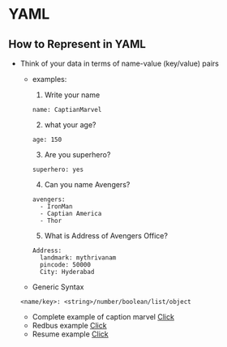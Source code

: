 # YAML

## How to Represent in YAML
* Think of your data in terms of name-value (key/value) pairs
    * examples:
        1. Write your name
        ```
        name: CaptianMarvel
        ```
        2. what your age?
        ```
        age: 150
        ```
        3. Are you superhero?
        ```
        superhero: yes
        ```
        4. Can you name Avengers?
        ```
        avengers:
          - IronMan
          - Captian America
          - Thor
        ```
        5. What is Address of Avengers Office?
        ```
        Address:
          landmark: mythrivanam
          pincode: 50000
          City: Hyderabad
        ```

    * Generic Syntax
    ```
    <name/key>: <string>/number/boolean/list/object
    ```
    * Complete example of caption marvel [Click](./CaptianMarvel.yaml)
    * Redbus example [Click](./Redbus.yml)
    *  Resume example [Click](./Resume.yaml)